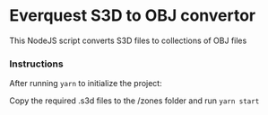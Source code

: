 # Everquest S3D to OBJ convertor

This NodeJS script converts S3D files to collections of OBJ files

### Instructions

After running `yarn` to initialize the project:

Copy the required .s3d files to the /zones folder and run `yarn start`
